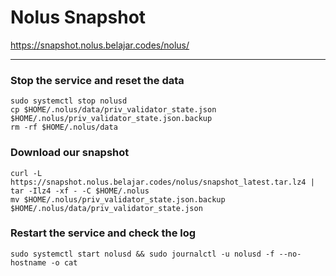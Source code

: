 # Nolus Snapshot
https://snapshot.nolus.belajar.codes/nolus/
______________________________
        
### Stop the service and reset the data
```
sudo systemctl stop nolusd
cp $HOME/.nolus/data/priv_validator_state.json $HOME/.nolus/priv_validator_state.json.backup
rm -rf $HOME/.nolus/data
```
### Download our snapshot
```
curl -L https://snapshot.nolus.belajar.codes/nolus/snapshot_latest.tar.lz4 | tar -Ilz4 -xf - -C $HOME/.nolus
mv $HOME/.nolus/priv_validator_state.json.backup $HOME/.nolus/data/priv_validator_state.json
```

### Restart the service and check the log
```
sudo systemctl start nolusd && sudo journalctl -u nolusd -f --no-hostname -o cat
```
